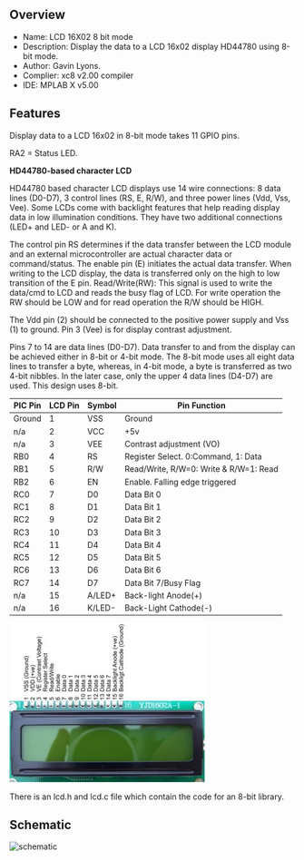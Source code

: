   
Overview
--------------------------------------------
* Name: LCD 16X02 8 bit mode
* Description: Display the data to a  LCD 16x02 display HD44780 using 8-bit mode.
* Author: Gavin Lyons.
* Complier: xc8 v2.00 compiler
* IDE:  MPLAB X v5.00

Features
----------------------

Display data to a LCD 16x02 in 8-bit mode takes 11 GPIO pins. 

RA2 = Status LED.

**HD44780-based character LCD**

HD44780 based character LCD displays use 14 wire connections: 8 data lines (D0-D7), 3 control lines (RS, E, R/W), and three power lines (Vdd, Vss, Vee). Some LCDs come with backlight features that help reading display data in low illumination conditions. They have two additional connections (LED+ and LED- or A and K).

The control pin RS determines if the data transfer between the LCD module and an external microcontroller are actual character data or command/status. The enable pin (E) initiates the actual data transfer. When writing to the LCD display, the data is transferred only on the high to low transition of the E pin.
Read/Write(RW): This signal is used to write the data/cmd to LCD and reads the busy flag of LCD. For write operation the RW should be LOW and for read operation the R/W should be HIGH.

The Vdd pin (2) should be connected to the positive power supply and Vss (1) to ground. Pin 3 (Vee) is for display contrast adjustment.

Pins 7 to 14 are data lines (D0-D7). Data transfer to and from the display can be achieved either in 8-bit or 4-bit mode. The 8-bit mode uses all eight data lines to transfer a byte, whereas, in 4-bit mode, a byte is transferred as two 4-bit nibbles. In the later case, only the upper 4 data lines (D4-D7) are used. This design uses 8-bit.

| PIC  Pin | LCD Pin |  	Symbol |	Pin Function  |
| --- | ---  | --- | --- |  
| Ground | 1  |	VSS |	Ground | 
| n/a | 2 |	VCC |	+5v | 
| n/a | 3 |	VEE |	Contrast adjustment (VO) | 
| RB0 |  4 |	RS 	| Register Select. 0:Command, 1: Data | 
| RB1 | 5 |	R/W |	Read/Write, R/W=0: Write & R/W=1: Read | 
| RB2 | 6 |	EN 	 | Enable. Falling edge triggered | 
| RC0 | 7 |	D0 	| Data Bit 0 | 
| RC1 | 8 |	D1 | 	Data Bit 1 | 
| RC2 |  9 |	D2 	| Data Bit 2 | 
| RC3 | 10 |	D3 	| Data Bit 3 | 
| RC4 | 11 |	D4 	| Data Bit 4 | 
| RC5 | 12 |	D5 	| Data Bit 5 | 
| RC6 | 13 |	D6 	| Data Bit 6 | 
| RC7 | 14 |	D7 	| Data Bit 7/Busy Flag | 
| n/a | 15 |	A/LED+ | 	Back-light Anode(+) | 
| n/a | 16 |	K/LED- | 	Back-Light Cathode(-) | 

![pinout](https://github.com/gavinlyonsrepo/pic_16F1619_projects/blob/master/images/LCD.jpg)


There is an lcd.h and lcd.c file which contain the code for an 8-bit library.


Schematic
------------------------

![schematic](https://github.com/gavinlyonsrepo/pic_16F1619_projects/blob/master/images/LCD16x02_8bit.png)
